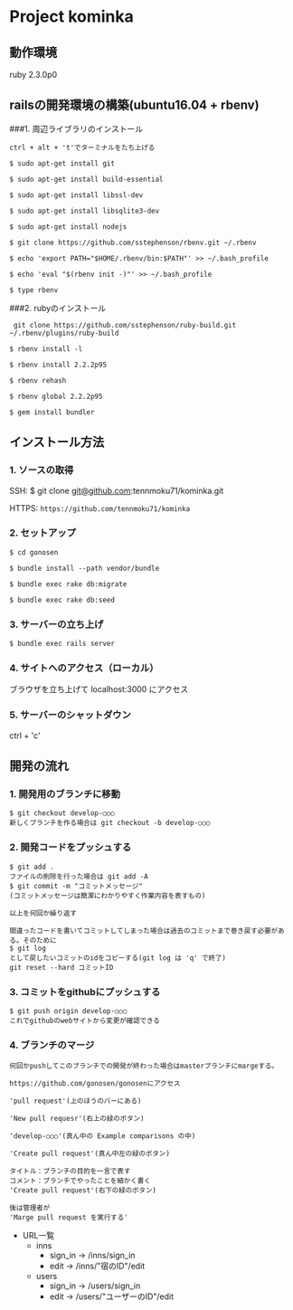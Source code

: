 
# Project kominka

## 動作環境

ruby 2.3.0p0


## railsの開発環境の構築(ubuntu16.04 + rbenv)

###1. 周辺ライブラリのインストール
```
ctrl + alt + 't'でターミナルをたち上げる

$ sudo apt-get install git

$ sudo apt-get install build-essential

$ sudo apt-get install libssl-dev

$ sudo apt-get install libsqlite3-dev

$ sudo apt-get install nodejs

$ git clone https://github.com/sstephenson/rbenv.git ~/.rbenv

$ echo 'export PATH="$HOME/.rbenv/bin:$PATH"' >> ~/.bash_profile

$ echo 'eval "$(rbenv init -)"' >> ~/.bash_profile

$ type rbenv
```

###2. rubyのインストール
```
 git clone https://github.com/sstephenson/ruby-build.git ~/.rbenv/plugins/ruby-build

$ rbenv install -l

$ rbenv install 2.2.2p95

$ rbenv rehash

$ rbenv global 2.2.2p95

$ gem install bundler

```


## インストール方法

### 1. ソースの取得

SSH:
$ git clone git@github.com:tennmoku71/kominka.git

HTTPS:
`https://github.com/tennmoku71/kominka`

### 2. セットアップ
```
$ cd gonosen

$ bundle install --path vendor/bundle

$ bundle exec rake db:migrate

$ bundle exec rake db:seed
```

### 3. サーバーの立ち上げ
```
$ bundle exec rails server
```

### 4. サイトへのアクセス（ローカル）
ブラウザを立ち上げて
localhost:3000
にアクセス

### 5. サーバーのシャットダウン
ctrl + 'c'


## 開発の流れ
### 1. 開発用のブランチに移動
```
$ git checkout develop-○○○
新しくブランチを作る場合は git checkout -b develop-○○○

```
### 2. 開発コードをプッシュする

```
$ git add .
ファイルの削除を行った場合は git add -A
$ git commit -m "コミットメッセージ"
(コミットメッセージは簡潔にわかりやすく作業内容を表すもの)

以上を何回か繰り返す

間違ったコードを書いてコミットしてしまった場合は過去のコミットまで巻き戻す必要がある。そのために
$ git log
として戻したいコミットのidをコピーする(git log は 'q' で終了)
git reset --hard コミットID

```

### 3. コミットをgithubにプッシュする
```
$ git push origin develop-○○○
これでgithubのwebサイトから変更が確認できる
```

### 4. ブランチのマージ
```
何回かpushしてこのブランチでの開発が終わった場合はmasterブランチにmargeする。

https://github.com/gonosen/gonosenにアクセス

'pull request'(上のほうのバーにある)

'New pull requesr'(右上の緑のボタン)

'develop-○○○'(真ん中の Example comparisons の中)

'Create pull request'(真ん中左の緑のボタン)

タイトル：ブランチの目的を一言で表す
コメント：ブランチでやったことを細かく書く
'Create pull request'(右下の緑のボタン)

後は管理者が
'Marge pull request を実行する'

```


* URL一覧
  * inns
    - sign_in      -> /inns/sign_in
    - edit         -> /inns/"宿のID"/edit
  * users
    - sign_in      -> /users/sign_in
    - edit         -> /users/"ユーザーのID"/edit


